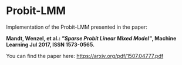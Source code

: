 # Probit-LMM

Implementation of the Probit-LMM presented in the paper:

**Mandt, Wenzel, et al.: *"Sparse Probit Linear Mixed Model"*, Machine Learning Jul 2017, ISSN 1573-0565.**

You can find the paper here:
https://arxiv.org/pdf/1507.04777.pdf
